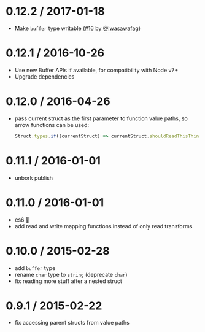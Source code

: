 0.12.2 / 2017-01-18
===================

 - Make `buffer` type writable ([#16](https://github.com/goto-bus-stop/awestruct/pull/16)
   by [@Iwasawafag](https://github.com/Iwasawafag))

0.12.1 / 2016-10-26
===================

 - Use new Buffer APIs if available, for compatibility with Node v7+
 - Upgrade dependencies

0.12.0 / 2016-04-26
===================

 - pass current struct as the first parameter to function value paths,
   so arrow functions can be used:

   ```js
   Struct.types.if((currentStruct) => currentStruct.shouldReadThisThing, ...)
   ```

0.11.1 / 2016-01-01
===================

 - unbork publish

0.11.0 / 2016-01-01
===================

 - es6 :tada:
 - add read and write mapping functions instead of only read transforms

0.10.0 / 2015-02-28
===================

 - add `buffer` type
 - rename `char` type to `string` (deprecate `char`)
 - fix reading more stuff after a nested struct

0.9.1 / 2015-02-22
==================

 - fix accessing parent structs from value paths
